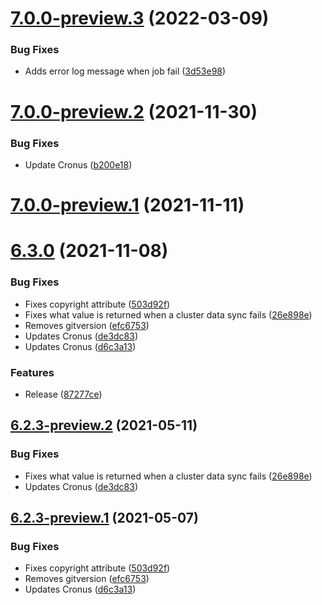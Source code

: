 # [7.0.0-preview.3](https://github.com/Elders/Cronus.Cluster.Consul/compare/v7.0.0-preview.2...v7.0.0-preview.3) (2022-03-09)


### Bug Fixes

* Adds error log message when job fail ([3d53e98](https://github.com/Elders/Cronus.Cluster.Consul/commit/3d53e9830861ab7cbbf02e63e71d4d960132d356))

# [7.0.0-preview.2](https://github.com/Elders/Cronus.Cluster.Consul/compare/v7.0.0-preview.1...v7.0.0-preview.2) (2021-11-30)


### Bug Fixes

* Update Cronus ([b200e18](https://github.com/Elders/Cronus.Cluster.Consul/commit/b200e18f83d4cb7eab31c2f0eac8430546f8b854))

# [7.0.0-preview.1](https://github.com/Elders/Cronus.Cluster.Consul/compare/v6.3.0...v7.0.0-preview.1) (2021-11-11)

# [6.3.0](https://github.com/Elders/Cronus.Cluster.Consul/compare/v6.2.2...v6.3.0) (2021-11-08)


### Bug Fixes

* Fixes copyright attribute ([503d92f](https://github.com/Elders/Cronus.Cluster.Consul/commit/503d92fe43e69c4c76275e58d56e16703abf6dfd))
* Fixes what value is returned when a cluster data sync fails ([26e898e](https://github.com/Elders/Cronus.Cluster.Consul/commit/26e898ecbccc3fcf3e36fc746a7fb19cc9d290af))
* Removes gitversion ([efc6753](https://github.com/Elders/Cronus.Cluster.Consul/commit/efc6753945a8b59b6d678f1396f9536481b99d02))
* Updates Cronus ([de3dc83](https://github.com/Elders/Cronus.Cluster.Consul/commit/de3dc839133c5a457a9738d6ab7ee81f04d326cf))
* Updates Cronus ([d6c3a13](https://github.com/Elders/Cronus.Cluster.Consul/commit/d6c3a1356a91b296435934ea3c5e6686e124e6c2))


### Features

* Release ([87277ce](https://github.com/Elders/Cronus.Cluster.Consul/commit/87277ce0c432734bb1d0e034c97d906cadb3f269))

## [6.2.3-preview.2](https://github.com/Elders/Cronus.Cluster.Consul/compare/v6.2.3-preview.1...v6.2.3-preview.2) (2021-05-11)


### Bug Fixes

* Fixes what value is returned when a cluster data sync fails ([26e898e](https://github.com/Elders/Cronus.Cluster.Consul/commit/26e898ecbccc3fcf3e36fc746a7fb19cc9d290af))
* Updates Cronus ([de3dc83](https://github.com/Elders/Cronus.Cluster.Consul/commit/de3dc839133c5a457a9738d6ab7ee81f04d326cf))

## [6.2.3-preview.1](https://github.com/Elders/Cronus.Cluster.Consul/compare/v6.2.2...v6.2.3-preview.1) (2021-05-07)


### Bug Fixes

* Fixes copyright attribute ([503d92f](https://github.com/Elders/Cronus.Cluster.Consul/commit/503d92fe43e69c4c76275e58d56e16703abf6dfd))
* Removes gitversion ([efc6753](https://github.com/Elders/Cronus.Cluster.Consul/commit/efc6753945a8b59b6d678f1396f9536481b99d02))
* Updates Cronus ([d6c3a13](https://github.com/Elders/Cronus.Cluster.Consul/commit/d6c3a1356a91b296435934ea3c5e6686e124e6c2))
